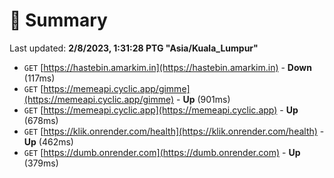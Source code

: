 # 📖 Summary
Last updated: **2/8/2023, 1:31:28 PTG "Asia/Kuala_Lumpur"**

- `GET` [https://hastebin.amarkim.in](https://hastebin.amarkim.in) - **Down** (117ms)
- `GET` [https://memeapi.cyclic.app/gimme](https://memeapi.cyclic.app/gimme) - **Up** (901ms)
- `GET` [https://memeapi.cyclic.app](https://memeapi.cyclic.app) - **Up** (678ms)
- `GET` [https://klik.onrender.com/health](https://klik.onrender.com/health) - **Up** (462ms)
- `GET` [https://dumb.onrender.com](https://dumb.onrender.com) - **Up** (379ms)
